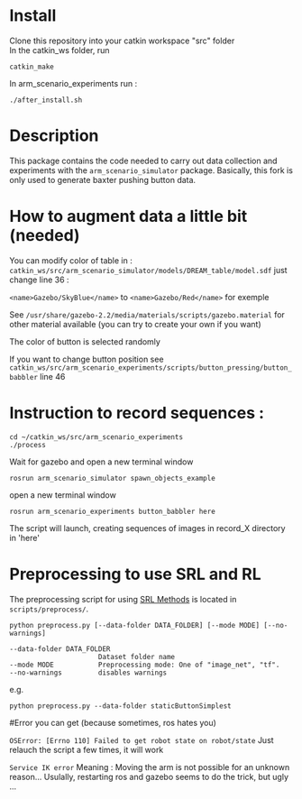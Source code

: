 # Install

Clone this repository into your catkin workspace "src" folder  
In the catkin_ws folder, run
```
catkin_make
```

In arm_scenario_experiments run :
```
./after_install.sh
```

# Description

This package contains the code needed to carry out data collection and experiments with the `arm_scenario_simulator` package.
Basically, this fork is only used to generate baxter pushing button data.

# How to augment data a little bit (needed)

You can modify color of table in : `catkin_ws/src/arm_scenario_simulator/models/DREAM_table/model.sdf`
just change line 36 :

`<name>Gazebo/SkyBlue</name>`
to
`<name>Gazebo/Red</name>`  for exemple

See  `/usr/share/gazebo-2.2/media/materials/scripts/gazebo.material` for other material available (you can try to create your own if you want)

The color of button is selected randomly

If you want to change button position see `catkin_ws/src/arm_scenario_experiments/scripts/button_pressing/button_babbler` line 46

# Instruction to record sequences :

```
cd ~/catkin_ws/src/arm_scenario_experiments
./process
```


Wait for gazebo and open a new terminal window
```
rosrun arm_scenario_simulator spawn_objects_example
```

open a new terminal window
```
rosrun arm_scenario_experiments button_babbler here
```

The script will launch, creating sequences of images in record_X directory in 'here'

# Preprocessing to use SRL and RL
The preprocessing script for using [SRL Methods](https://github.com/araffin/srl-zoo) is located in `scripts/preprocess/`.

```
python preprocess.py [--data-folder DATA_FOLDER] [--mode MODE] [--no-warnings]

--data-folder DATA_FOLDER
                      Dataset folder name
--mode MODE           Preprocessing mode: One of "image_net", "tf".
--no-warnings         disables warnings
```

e.g.
```
python preprocess.py --data-folder staticButtonSimplest
```


#Error you can get (because sometimes, ros hates you)

`OSError: [Errno 110] Failed to get robot state on robot/state`
Just relauch the script a few times, it will work

`Service IK error`
Meaning : Moving the arm is not possible for an unknown reason...
Usulally, restarting ros and gazebo seems to do the trick, but ugly ...
